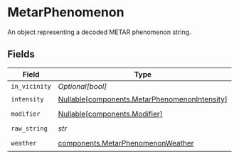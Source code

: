 # MetarPhenomenon

An object representing a decoded METAR phenomenon string.


## Fields

| Field                                                                                                | Type                                                                                                 | Required                                                                                             | Description                                                                                          |
| ---------------------------------------------------------------------------------------------------- | ---------------------------------------------------------------------------------------------------- | ---------------------------------------------------------------------------------------------------- | ---------------------------------------------------------------------------------------------------- |
| `in_vicinity`                                                                                        | *Optional[bool]*                                                                                     | :heavy_minus_sign:                                                                                   | N/A                                                                                                  |
| `intensity`                                                                                          | [Nullable[components.MetarPhenomenonIntensity]](../../models/components/metarphenomenonintensity.md) | :heavy_check_mark:                                                                                   | N/A                                                                                                  |
| `modifier`                                                                                           | [Nullable[components.Modifier]](../../models/components/modifier.md)                                 | :heavy_check_mark:                                                                                   | N/A                                                                                                  |
| `raw_string`                                                                                         | *str*                                                                                                | :heavy_check_mark:                                                                                   | N/A                                                                                                  |
| `weather`                                                                                            | [components.MetarPhenomenonWeather](../../models/components/metarphenomenonweather.md)               | :heavy_check_mark:                                                                                   | N/A                                                                                                  |